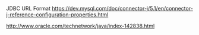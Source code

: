 JDBC URL Format
    https://dev.mysql.com/doc/connector-j/5.1/en/connector-j-reference-configuration-properties.html

http://www.oracle.com/technetwork/java/index-142838.html